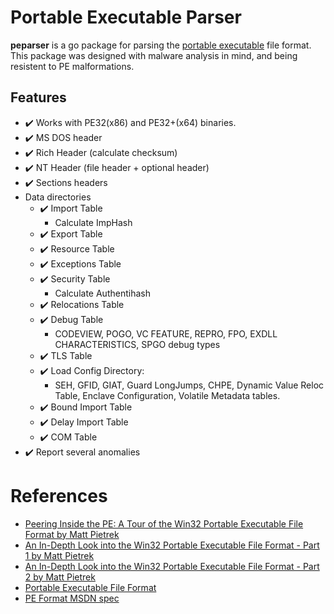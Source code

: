 # Portable Executable Parser

**peparser** is a go package for parsing the [portable executable](https://docs.microsoft.com/en-us/windows/win32/debug/pe-format) file format. This package was designed with malware analysis in mind, and being resistent to PE malformations.

## Features

- :heavy_check_mark: Works with PE32(x86) and PE32+(x64) binaries.
- :heavy_check_mark: MS DOS header
- :heavy_check_mark: Rich Header (calculate checksum)
- :heavy_check_mark: NT Header (file header + optional header)
- :heavy_check_mark: Sections headers
- Data directories
    - :heavy_check_mark: Import Table
        - Calculate ImpHash
    - :heavy_check_mark: Export Table
    - :heavy_check_mark: Resource Table
    - :heavy_check_mark: Exceptions Table
    - :heavy_check_mark: Security Table
        - Calculate Authentihash
    - :heavy_check_mark: Relocations Table
    - :heavy_check_mark: Debug Table
        - CODEVIEW, POGO, VC FEATURE, REPRO, FPO, EXDLL CHARACTERISTICS, SPGO debug types
    - :heavy_check_mark: TLS Table
    - :heavy_check_mark: Load Config Directory:
        - SEH, GFID, GIAT, Guard LongJumps, CHPE, Dynamic Value Reloc Table, Enclave Configuration, Volatile Metadata tables.
    - :heavy_check_mark: Bound Import Table
    - :heavy_check_mark: Delay Import Table
    - :heavy_check_mark: COM Table
- :heavy_check_mark: Report several anomalies

# References

- [Peering Inside the PE: A Tour of the Win32 Portable Executable File Format by Matt Pietrek](http://bytepointer.com/resources/pietrek_peering_inside_pe.htm)
- [An In-Depth Look into the Win32 Portable Executable File Format - Part 1 by Matt Pietrek](http://www.delphibasics.info/home/delphibasicsarticles/anin-depthlookintothewin32portableexecutablefileformat-part1)
- [An In-Depth Look into the Win32 Portable Executable File Format - Part 2 by Matt Pietrek](http://www.delphibasics.info/home/delphibasicsarticles/anin-depthlookintothewin32portableexecutablefileformat-part2)
- [Portable Executable File Format](https://blog.kowalczyk.info/articles/pefileformat.html)
- [PE Format MSDN spec](https://docs.microsoft.com/en-us/windows/win32/debug/pe-format)